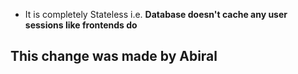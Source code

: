 - It is completely Stateless i.e. **Database doesn't cache any user sessions like frontends do**

## This change was made by Abiral
